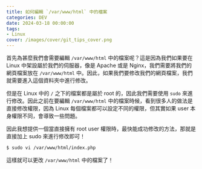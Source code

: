 ```yaml
---
title: 如何編輯 `/var/www/html` 中的檔案
categories: DEV
date: 2024-03-18 00:00:00
tags: 
- Linux
cover: /images/cover/git_tips_cover.png
---
```


首先為甚麼我們會需要編輯 `/var/www/html` 中的檔案呢？這是因為我們如果要在 Linux 中架設屬於我們的伺服器，像是 Apache 或是 Nginx，我們需要將我們的網頁檔案放在 `/var/www/html` 中。因此，如果我們要修改我們的網頁檔案，我們就需要進入這個資料夾中進行修改。

但是在 Linux 中的 `/` 之下的檔案都是屬於 root 的，因此我們需要使用 `sudo` 來進行修改。因此之前在要編輯 `/var/www/html` 中的檔案時候，看到很多人的做法是直接修改權限，因為 Linux 每個檔案都可以設定不同的權限，但其實如果 user 本身權限不同，會導致一些問題。

因此我想提供一個當直接擁有 root user 權限時，最快能成功修改的方法，那就是直接加上 sudo 來進行修改即可！

```bash
$ sudo vi /var/www/html/index.php
```

這樣就可以更改 `/var/www/html` 中的檔案了！